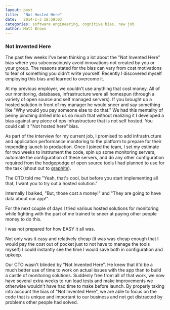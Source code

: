 ```yaml
---
layout: post
title:  "Not Hosted Here"
date:   2014-1-3 18:59:03
categories: software engineering, cognitive bias, new job
author: Matt Brown
---
```


### Not Invented Here

The past few weeks I've been thinking a lot about the "Not Invented Here" bias where you subconsciously avoid innovations not created by you or your group. The reasons stated for the bias can vary from cost motivations to fear of something you didn't write yourself. Recently I discovered myself employing this bias and learned to overcome it. 

At my previous employer, we couldn't use anything that cost money. All of our monitoring, databases, infrastructure were all homespun (through a variety of open source and self managed servers). If you brought up a hosted solution in front of my manager he would sneer and say something like "Why would you pay someone else to do that." We had this mentality of penny pinching drilled into us so much that without realizing it I developed a bias against any piece of ops infrastructure that is not self hosted. You could call it "Not hosted here" bias. 

As part of the interview for my current job, I promised to add infrastructure and application performance monitoring to the platform to prepare for their impending launch to production. Once I joined the team, I set my estimate for two weeks to instrument the code, spin up some monitoring servers, automate the configuration of these servers, and do any other configuration required from  the hodgepodge of open source tools I had planned to use for the task (shout out to [graphite](http://graphite.wikidot.com/)). 

The CTO told me "Yeah, that's cool, but before you start implementing all that, I want you to try out a hosted solution." 

Internally I balked, "But, those cost a money!" and "They are going to have data about our app!". 

For the next couple of days I tried various hosted solutions for monitoring while fighting with the part of me trained to sneer at paying other people money to do this. 

I was not prepared for how EASY it all was. 

Not only was it easy and relatively cheap (it was was cheap enough that I would pay the cost out of pocket just to not have to manage the tools myself) I could instantly see the time I would save both in configuration and upkeep. 

Our CTO wasn't blinded by "Not Invented Here". He knew that it'd be a much better use of time to work on actual issues with the app than to build a castle of monitoring solutions. Suddenly free from all of that work, we now have several extra weeks to run load tests and make improvements we otherwise wouldn't have had time to make before launch. By properly taking into account the bias of "Not Invented Here", we are able to focus on the code that is unique and important to our business and not get distracted by problems other people had solved. 